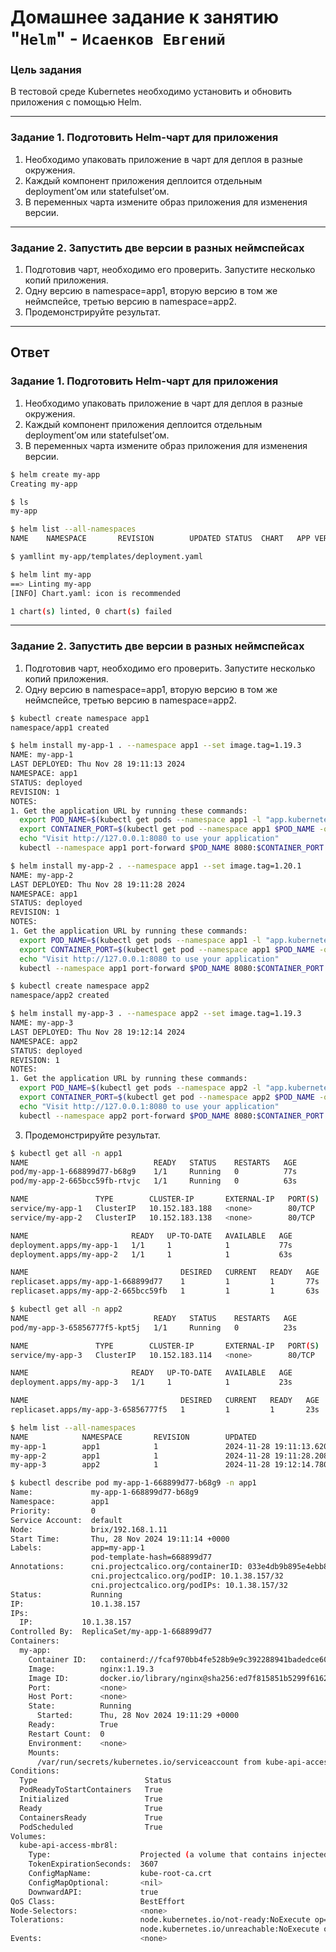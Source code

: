 # Домашнее задание к занятию "`Helm`" - `Исаенков Евгений`

### Цель задания

В тестовой среде Kubernetes необходимо установить и обновить приложения с помощью Helm.

------

### Задание 1. Подготовить Helm-чарт для приложения

1. Необходимо упаковать приложение в чарт для деплоя в разные окружения. 
2. Каждый компонент приложения деплоится отдельным deployment’ом или statefulset’ом.
3. В переменных чарта измените образ приложения для изменения версии.

------
### Задание 2. Запустить две версии в разных неймспейсах

1. Подготовив чарт, необходимо его проверить. Запуститe несколько копий приложения.
2. Одну версию в namespace=app1, вторую версию в том же неймспейсе, третью версию в namespace=app2.
3. Продемонстрируйте результат.

---

## Ответ

### Задание 1. Подготовить Helm-чарт для приложения

1. Необходимо упаковать приложение в чарт для деплоя в разные окружения. 
2. Каждый компонент приложения деплоится отдельным deployment’ом или statefulset’ом.
3. В переменных чарта измените образ приложения для изменения версии.

```bash
$ helm create my-app
Creating my-app

$ ls
my-app

$ helm list --all-namespaces
NAME    NAMESPACE       REVISION        UPDATED STATUS  CHART   APP VERSION

$ yamllint my-app/templates/deployment.yaml

$ helm lint my-app
==> Linting my-app
[INFO] Chart.yaml: icon is recommended

1 chart(s) linted, 0 chart(s) failed
```

------
### Задание 2. Запустить две версии в разных неймспейсах

1. Подготовив чарт, необходимо его проверить. Запуститe несколько копий приложения.
2. Одну версию в namespace=app1, вторую версию в том же неймспейсе, третью версию в namespace=app2.

```bash
$ kubectl create namespace app1
namespace/app1 created

$ helm install my-app-1 . --namespace app1 --set image.tag=1.19.3
NAME: my-app-1
LAST DEPLOYED: Thu Nov 28 19:11:13 2024
NAMESPACE: app1
STATUS: deployed
REVISION: 1
NOTES:
1. Get the application URL by running these commands:
  export POD_NAME=$(kubectl get pods --namespace app1 -l "app.kubernetes.io/name=my-app,app.kubernetes.io/instance=my-app-1" -o jsonpath="{.items[0].metadata.name}")
  export CONTAINER_PORT=$(kubectl get pod --namespace app1 $POD_NAME -o jsonpath="{.spec.containers[0].ports[0].containerPort}")
  echo "Visit http://127.0.0.1:8080 to use your application"
  kubectl --namespace app1 port-forward $POD_NAME 8080:$CONTAINER_PORT

$ helm install my-app-2 . --namespace app1 --set image.tag=1.20.1
NAME: my-app-2
LAST DEPLOYED: Thu Nov 28 19:11:28 2024
NAMESPACE: app1
STATUS: deployed
REVISION: 1
NOTES:
1. Get the application URL by running these commands:
  export POD_NAME=$(kubectl get pods --namespace app1 -l "app.kubernetes.io/name=my-app,app.kubernetes.io/instance=my-app-2" -o jsonpath="{.items[0].metadata.name}")
  export CONTAINER_PORT=$(kubectl get pod --namespace app1 $POD_NAME -o jsonpath="{.spec.containers[0].ports[0].containerPort}")
  echo "Visit http://127.0.0.1:8080 to use your application"
  kubectl --namespace app1 port-forward $POD_NAME 8080:$CONTAINER_PORT

$ kubectl create namespace app2
namespace/app2 created

$ helm install my-app-3 . --namespace app2 --set image.tag=1.19.3
NAME: my-app-3
LAST DEPLOYED: Thu Nov 28 19:12:14 2024
NAMESPACE: app2
STATUS: deployed
REVISION: 1
NOTES:
1. Get the application URL by running these commands:
  export POD_NAME=$(kubectl get pods --namespace app2 -l "app.kubernetes.io/name=my-app,app.kubernetes.io/instance=my-app-3" -o jsonpath="{.items[0].metadata.name}")
  export CONTAINER_PORT=$(kubectl get pod --namespace app2 $POD_NAME -o jsonpath="{.spec.containers[0].ports[0].containerPort}")
  echo "Visit http://127.0.0.1:8080 to use your application"
  kubectl --namespace app2 port-forward $POD_NAME 8080:$CONTAINER_PORT
```

3. Продемонстрируйте результат.
  
```bash
$ kubectl get all -n app1
NAME                            READY   STATUS    RESTARTS   AGE
pod/my-app-1-668899d77-b68g9    1/1     Running   0          77s
pod/my-app-2-665bcc59fb-rtvjc   1/1     Running   0          63s

NAME               TYPE        CLUSTER-IP       EXTERNAL-IP   PORT(S)   AGE
service/my-app-1   ClusterIP   10.152.183.188   <none>        80/TCP    77s
service/my-app-2   ClusterIP   10.152.183.138   <none>        80/TCP    63s

NAME                       READY   UP-TO-DATE   AVAILABLE   AGE
deployment.apps/my-app-1   1/1     1            1           77s
deployment.apps/my-app-2   1/1     1            1           63s

NAME                                  DESIRED   CURRENT   READY   AGE
replicaset.apps/my-app-1-668899d77    1         1         1       77s
replicaset.apps/my-app-2-665bcc59fb   1         1         1       63s

$ kubectl get all -n app2
NAME                            READY   STATUS    RESTARTS   AGE
pod/my-app-3-65856777f5-kpt5j   1/1     Running   0          23s

NAME               TYPE        CLUSTER-IP       EXTERNAL-IP   PORT(S)   AGE
service/my-app-3   ClusterIP   10.152.183.114   <none>        80/TCP    23s

NAME                       READY   UP-TO-DATE   AVAILABLE   AGE
deployment.apps/my-app-3   1/1     1            1           23s

NAME                                  DESIRED   CURRENT   READY   AGE
replicaset.apps/my-app-3-65856777f5   1         1         1       23s

$ helm list --all-namespaces
NAME            NAMESPACE       REVISION        UPDATED                                 STATUS          CHART           APP VERSION
my-app-1        app1            1               2024-11-28 19:11:13.620577055 +0000 UTC deployed        my-app-0.1.0    1.16.0
my-app-2        app1            1               2024-11-28 19:11:28.20854627 +0000 UTC  deployed        my-app-0.1.0    1.16.0
my-app-3        app2            1               2024-11-28 19:12:14.78032607 +0000 UTC  deployed        my-app-0.1.0    1.16.0

$ kubectl describe pod my-app-1-668899d77-b68g9 -n app1
Name:             my-app-1-668899d77-b68g9
Namespace:        app1
Priority:         0
Service Account:  default
Node:             brix/192.168.1.11
Start Time:       Thu, 28 Nov 2024 19:11:14 +0000
Labels:           app=my-app-1
                  pod-template-hash=668899d77
Annotations:      cni.projectcalico.org/containerID: 033e4db9b895e4ebb84d088b3592f4402c5326876c2766b3ec0ede7497f9a7a4
                  cni.projectcalico.org/podIP: 10.1.38.157/32
                  cni.projectcalico.org/podIPs: 10.1.38.157/32
Status:           Running
IP:               10.1.38.157
IPs:
  IP:           10.1.38.157
Controlled By:  ReplicaSet/my-app-1-668899d77
Containers:
  my-app:
    Container ID:   containerd://fcaf970bb4fe528b9e9c392288941badedce6084a107cc38618c27ecdf9ed0bb
    Image:          nginx:1.19.3
    Image ID:       docker.io/library/nginx@sha256:ed7f815851b5299f616220a63edac69a4cc200e7f536a56e421988da82e44ed8
    Port:           <none>
    Host Port:      <none>
    State:          Running
      Started:      Thu, 28 Nov 2024 19:11:29 +0000
    Ready:          True
    Restart Count:  0
    Environment:    <none>
    Mounts:
      /var/run/secrets/kubernetes.io/serviceaccount from kube-api-access-mbr8l (ro)
Conditions:
  Type                        Status
  PodReadyToStartContainers   True
  Initialized                 True
  Ready                       True
  ContainersReady             True
  PodScheduled                True
Volumes:
  kube-api-access-mbr8l:
    Type:                    Projected (a volume that contains injected data from multiple sources)
    TokenExpirationSeconds:  3607
    ConfigMapName:           kube-root-ca.crt
    ConfigMapOptional:       <nil>
    DownwardAPI:             true
QoS Class:                   BestEffort
Node-Selectors:              <none>
Tolerations:                 node.kubernetes.io/not-ready:NoExecute op=Exists for 300s
                             node.kubernetes.io/unreachable:NoExecute op=Exists for 300s
Events:                      <none>

```